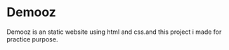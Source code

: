 # Demooz
Demooz is an static website using html and css.and this project i made for practice purpose.
